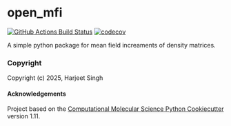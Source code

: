 open_mfi
==============================
[//]: # (Badges)
[![GitHub Actions Build Status](https://github.com/codebyharjeet/open_mfi/workflows/CI/badge.svg)](https://github.com/codebyharjeet/open_mfi/actions?query=workflow%3ACI)
[![codecov](https://codecov.io/gh/codebyharjeet/open_mfi/branch/main/graph/badge.svg)](https://codecov.io/gh/codebyharjeet/open_mfi/branch/main)


A simple python package for mean field increaments of density matrices.

### Copyright

Copyright (c) 2025, Harjeet Singh


#### Acknowledgements
 
Project based on the 
[Computational Molecular Science Python Cookiecutter](https://github.com/molssi/cookiecutter-cms) version 1.11.
